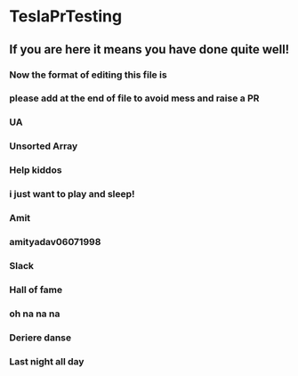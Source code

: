 # TeslaPrTesting

## If you are here it means you have done quite well!

### Now the format of editing this file is

### please add at the end of file to avoid mess and raise a PR

### UA

### Unsorted Array
### Help kiddos

### i just want to play and sleep!

### Amit

### amityadav06071998

### Slack

### Hall of fame
### oh na na na
### Deriere danse
### Last night all day
